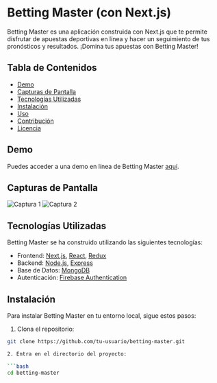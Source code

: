 # Betting Master (con Next.js)

Betting Master es una aplicación construida con Next.js que te permite disfrutar de apuestas deportivas en línea y hacer un seguimiento de tus pronósticos y resultados. ¡Domina tus apuestas con Betting Master!

## Tabla de Contenidos

- [Demo](#demo)
- [Capturas de Pantalla](#capturas-de-pantalla)
- [Tecnologías Utilizadas](#tecnologías-utilizadas)
- [Instalación](#instalación)
- [Uso](#uso)
- [Contribución](#contribución)
- [Licencia](#licencia)

## Demo

Puedes acceder a una demo en línea de Betting Master [aquí](enlace-de-la-demo).

## Capturas de Pantalla

![Captura 1](screenshots/captura1.png)
![Captura 2](screenshots/captura2.png)

## Tecnologías Utilizadas

Betting Master se ha construido utilizando las siguientes tecnologías:

- Frontend: [Next.js](https://nextjs.org/), [React](https://es.reactjs.org/), [Redux](https://redux.js.org/)
- Backend: [Node.js](https://nodejs.org/), [Express](https://expressjs.com/)
- Base de Datos: [MongoDB](https://www.mongodb.com/)
- Autenticación: [Firebase Authentication](https://firebase.google.com/docs/auth)

## Instalación

Para instalar Betting Master en tu entorno local, sigue estos pasos:

1. Clona el repositorio:

  ```bash
  git clone https://github.com/tu-usuario/betting-master.git

2. Entra en el directorio del proyecto:

```bash
cd betting-master
